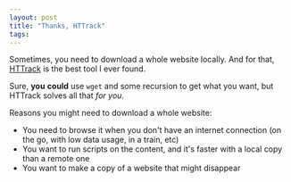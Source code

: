 ```yaml
---
layout: post
title: "Thanks, HTTrack"
tags: 
---
```


Sometimes, you need to download a whole website locally. And for that,
[HTTrack](https://www.httrack.com/) is the best tool I ever found.

Sure, __you__ **could** use `wget` and some recursion to get what you want, but HTTrack
solves all that _for_ *you*.

Reasons you might need to download a whole website:
- You need to browse it when you don't have an internet connection (on the go,
  with low data usage, in a train, etc)
- You want to run scripts on the content, and it's faster with a local copy than
  a remote one
- You want to make a copy of a website that might disappear
